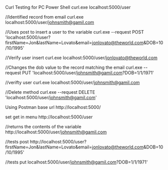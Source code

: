 Curl Testing for PC Power Shell
curl.exe localhost:5000/user

//Identified record from email
curl.exe localhost:5000/user/johnsmith@gamil.com

//Uses post to insert a user to the variable
curl.exe --request POST 'localhost:5000/user?firstName=Jon&lastName=Lovato&email=jonlovato@theworld.com&DOB=10/10/1995'

//Verify user insert
curl.exe localhost:5000/user/jonlovato@theworld.com

//Changes the dob value to the record matching the email
curl.exe --request PUT 'localhost:5000/user/johnsmith@gamil.com?DOB=1/1/1971'

//verifty user
curl.exe localhost:5000/user/johnsmith@gamil.com

//Delete method
curl.exe --request DELETE 'localhost:5000/user/johnsmith@gamil.com'

Using Postman
base url
http://localhost:5000/

set get in menu
http://localhost:5000/user

//returns the contents of the variable
http://localhost:5000/user/johnsmith@gamil.com

//tests post
http://localhost:5000/user?firstName=Jon&lastName=Lovato&email=jonlovato@theworld.com&DOB=10/10/1995'

//tests put
localhost:5000/user/johnsmith@gamil.com?DOB=1/1/1971'


